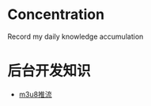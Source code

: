 # Concentration
Record my daily knowledge accumulation
# 后台开发知识
* [m3u8推流](https://www.cnblogs.com/xuey/p/9244434.html)
